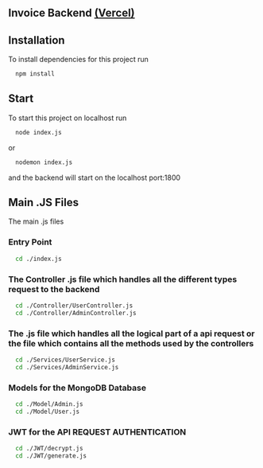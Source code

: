 ## Invoice Backend [(Vercel)](https://techno-kart-backend.vercel.app/)


## Installation

To install dependencies for this project run

```bash
  npm install
```

## Start

To start this project on localhost run

```bash
  node index.js
```
or
```bash
  nodemon index.js
```
and the backend will start on the localhost port:1800

## Main .JS Files

The main .js files

### Entry Point
```bash
  cd ./index.js
```
### The Controller .js file which handles all the different types request to the backend
```bash
  cd ./Controller/UserController.js
  cd ./Controller/AdminController.js
```
### The .js file which handles all the logical part of a api request or the file which contains all the methods used by the controllers
```bash
  cd ./Services/UserService.js
  cd ./Services/AdminService.js
```

### Models for the MongoDB Database
```bash
  cd ./Model/Admin.js
  cd ./Model/User.js
```

### JWT for the API REQUEST AUTHENTICATION
```bash
  cd ./JWT/decrypt.js
  cd ./JWT/generate.js
```


